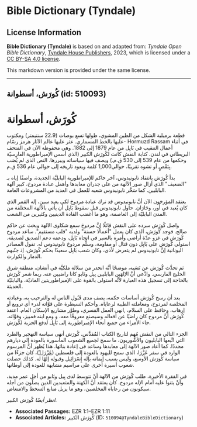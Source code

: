 # Bible Dictionary (Tyndale)

## License Information

**Bible Dictionary (Tyndale)** is based on and adapted from: _Tyndale Open Bible Dictionary_, [Tyndale House Publishers](https://tyndaleopenresources.com/), 2023, which is licensed under a [CC BY-SA 4.0 license](https://creativecommons.org/licenses/by-sa/4.0/legalcode.en).

This markdown version is provided under the same license.



--------------------------------

## كُورَش، أسطوانة (id: 510093)

كُورَش، أسطوانة
===============

قطعة برميلية الشكل من الطين المشوي، طولها تسع بوصات (22\.9 سنتيمتر) ومكتوب عليها بالخط المسماري. عثر عليها عالم الآثار هرمز رسّام\- Hormuzd Rassam في أثناء أعمال التنقيب في بَابِل من عام 1879 إلى 1882\. وهي محفوظة الآن في المتحف البريطاني في لندن. كتابة النقش كانت لكُورَش الكبير (الذي أسس الإمبراطورية الفارِسيّة وحكمها من عام 539 إلى 530 ق.م.) ويصف فيها سياساته ويبررها. النص الذي لم يُصَب بِنَقْصٍ أو تشوه تقريبًا، حوالي1,000 كلمة ويعود تاريخه إلى حوالي عام 536 ق.م.

بدأ كُورَش بانتقاد نابونيدوس، آخر حاكم للإمبراطورية البابليَّة الجديدة، واصفًا إياه بـ "الضعيف" الذي أزال صور الآلهة من على جدران معابدها وأهمل عبادة مردوخ، كبير آلهة البابليين. كما سَخَّر نابونيدوس شعبه للعمل في العديد من المشروعات العامة.

يعتقد المؤرخون الآن أنَّ نابونيدوس قد ترك عبادة مردوخ لكي يعبد سين، إله القمر الذي كان يُعبد في أُور، وحَارَان. حاول نابونيدوس قبل سقوط بَابِل أن يأتي بالآلهة المختلفة من المدن البابليّة إلى العاصمة، وهو ما أغضب القادة الدينيين وكثيرين من الشعب.

واصل كُورَش سرده على النقش قائلًا إنَّ مردوخ سمع شكاوى الآلهة وبحث عن حاكم صالح. فوجد كُورَش، الذي كان يعمل "أعمالًا حسنة" ولديه "قلب مستقيم". ساعد مردوخ كُورَش في غزو عدّة أراضي وأمره بالسير في اتجاه بَابِل، ودعمه دعم الصديق لصديقه. استولى كُورَش على بَابِل دون قتال أو مقاومة، وسلَّم مردوخ نابونيدوس له. تقول المصادر اليونانية إنَّ نابونيدوس لم يتعرض لأذى، وكان شعب بَابِل سعيدًا بحكم كُورَش، إذ جنّبهم الدمار والكوارث.

ثم تحدَّث كُورَش عن نَسَبه، موضحًا أنَّه انحدر من سلالة ملكيَّة في أنشان، منطقة شرق الخليج الفارسي. وادَّعى أنَّ الإلهَين البابليين بِيل ونَابو كانا راضيين عنه. ربما شعر كُورَش بالحاجة إلى تسجيل هذه العبارة لأنَّه استولى بالقوة على الإمبراطوريتين الماديّة، والبابليّة الحديثة.

بعد أن رسخ كُورَش أساسات حكمه، يصف مدى قَبُول الناس له والترحيب به، وعبادته المخلصة لمردوخ، ومعاملته الطيبة لرعاياه. وأحكم السيطرة على قوَّاته لدرء أي ترويع أو إرهاب، وحافظ على السلام، ,انهى العمل القسري، وطوَّر مشاريع الإسكان العام. اعتقد كُورَش أنَّ مردوخ كان راضيًا عن أفعاله وسيصنع معروفًا معه، و ومع ابنه قمبيز، وقوَّاته. جاء الأمراء من جميع أنحاء الإمبراطورية إلى بَابِل لدفع الجزية لكُورَش.

الجزء التالي من النقش مُهم لتاريخ الكتاب المُقدَّس. كُورَش أنهى سياسة التهجير والطرد التي اتَّبعها البابليون والأشُّوريون، ما سمح لجميع الشعوب المأسورة بالعودة إلى ديارهم مجددًا. كما أعاد صور الآلهة إلى معابدها وساعد في إعادة بنائها. هذا يُظهر أنَّ المرسوم الوارد في سفر عَزْرَا، الذي سمح لليهود بالعودة إلى فلسطين ([عَزْرَا 1](https://ref.ly/Ezra1:1-Ezra1:11))، كان جزءًا من سياسة كُورَش الأوسع، وليس بسبب إيمانه بإله إِسْرَائِيل وقبوله إلهًا له. كذلك حصلت شعوب أسيرة أخرى على مراسيم مشابهة للعودة إلى أوطانها.

في الفقرة الأخيرة، طلب كُورَش من الآلهة أنْ تتوسط لدى بِيل ونَابو من أجل عمر مديد، وأنْ يثنوا عليه أمام الإله مردوخ. كان يعتقد أنَّ الكهنة والمتعبدين الذين يصلُّون من أجله سيكونون من رعاياه المخلصين، وهو ما يزيل منابع السخط والامتعاض.

*انظر أيضًا* كُورَش الكبير.

* **Associated Passages:** EZR 1:1–EZR 1:11
* **Associated Articles:** كُورَش الكبير (ID: `510094@TyndaleBibleDictionary`)

